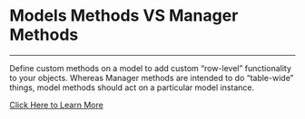 # Models Methods VS Manager Methods
---

Define custom methods on a model to add custom “row-level” functionality to your objects. Whereas Manager methods are intended to do “table-wide” things, model methods should act on a particular model instance.

[Click Here to Learn More](https://docs.djangoproject.com/en/3.1/topics/db/models/#model-methods)